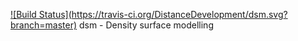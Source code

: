 [![Build Status](https://travis-ci.org/DistanceDevelopment/dsm.svg?        branch=master)](https://travis-ci.org/DistanceDevelopment/dsm)
dsm - Density surface modelling



